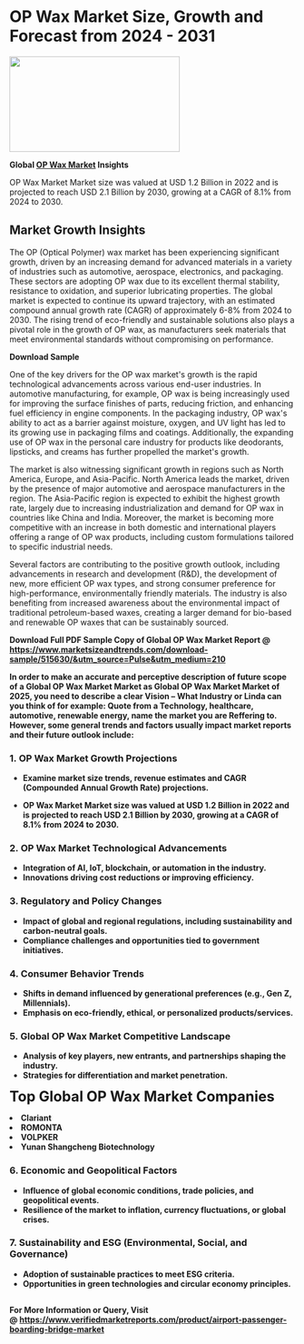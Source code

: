 <H1>OP Wax Market Size, Growth and Forecast from 2024 - 2031</H1><img class="aligncenter size-medium wp-image-584254" src="https://thirdeyenews.in/wp-content/uploads/2024/09/Global-Market-Research-300x168.jpeg" alt="" width="300" height="168" /><p><strong>Global&nbsp;<a href="https://www.marketsizeandtrends.com/download-sample/515630/&amp;utm_source=Pulse&amp;utm_medium=210">OP Wax Market</a> Insights</strong></p><p>OP Wax Market Market size was valued at USD 1.2 Billion in 2022 and is projected to reach USD 2.1 Billion by 2030, growing at a CAGR of 8.1% from 2024 to 2030.</p><p><h2>Market Growth Insights</h2> <p>The OP (Optical Polymer) wax market has been experiencing significant growth, driven by an increasing demand for advanced materials in a variety of industries such as automotive, aerospace, electronics, and packaging. These sectors are adopting OP wax due to its excellent thermal stability, resistance to oxidation, and superior lubricating properties. The global market is expected to continue its upward trajectory, with an estimated compound annual growth rate (CAGR) of approximately 6-8% from 2024 to 2030. The rising trend of eco-friendly and sustainable solutions also plays a pivotal role in the growth of OP wax, as manufacturers seek materials that meet environmental standards without compromising on performance.</p> <p><strong>Download Sample</strong></p> <p>One of the key drivers for the OP wax market's growth is the rapid technological advancements across various end-user industries. In automotive manufacturing, for example, OP wax is being increasingly used for improving the surface finishes of parts, reducing friction, and enhancing fuel efficiency in engine components. In the packaging industry, OP wax's ability to act as a barrier against moisture, oxygen, and UV light has led to its growing use in packaging films and coatings. Additionally, the expanding use of OP wax in the personal care industry for products like deodorants, lipsticks, and creams has further propelled the market's growth.</p> <p>The market is also witnessing significant growth in regions such as North America, Europe, and Asia-Pacific. North America leads the market, driven by the presence of major automotive and aerospace manufacturers in the region. The Asia-Pacific region is expected to exhibit the highest growth rate, largely due to increasing industrialization and demand for OP wax in countries like China and India. Moreover, the market is becoming more competitive with an increase in both domestic and international players offering a range of OP wax products, including custom formulations tailored to specific industrial needs.</p> <p>Several factors are contributing to the positive growth outlook, including advancements in research and development (R&D), the development of new, more efficient OP wax types, and strong consumer preference for high-performance, environmentally friendly materials. The industry is also benefiting from increased awareness about the environmental impact of traditional petroleum-based waxes, creating a larger demand for bio-based and renewable OP waxes that can be sustainably sourced.</p> <p><strong></p><p><span class=""><strong>Download Full PDF Sample Copy of Global OP Wax Market Report</strong> @ <a href="https://www.marketsizeandtrends.com/download-sample/515630/&amp;utm_source=Pulse&amp;utm_medium=210" target="_blank">https://www.marketsizeandtrends.com/download-sample/515630/&amp;utm_source=Pulse&amp;utm_medium=210</a></span></p><p>In order to make an accurate and perceptive description of future scope of a Global&nbsp;OP Wax Market Market as Global&nbsp;OP Wax Market Market of 2025, you need to describe a clear Vision &ndash; What Industry or Linda can you think of for example: Quote from a Technology, healthcare, automotive, renewable energy, name the market you are Reffering to. However, some general trends and factors usually impact market reports and their future outlook include:</p><h3>1.&nbsp;<strong>OP Wax Market Growth Projections</strong></h3><ul><li>Examine market size trends, revenue estimates and CAGR (Compounded Annual Growth Rate) projections.</li><li><p>OP Wax Market Market size was valued at USD 1.2 Billion in 2022 and is projected to reach USD 2.1 Billion by 2030, growing at a CAGR of 8.1% from 2024 to 2030.</p></li></ul><h3>2.&nbsp;<strong>OP Wax Market Technological Advancements</strong></h3><ul><li>Integration of AI, IoT, blockchain, or automation in the industry.</li><li>Innovations driving cost reductions or improving efficiency.</li></ul><h3>3.&nbsp;<strong>Regulatory and Policy Changes</strong></h3><ul><li>Impact of global and regional regulations, including sustainability and carbon-neutral goals.</li><li>Compliance challenges and opportunities tied to government initiatives.</li></ul><h3>4.&nbsp;<strong>Consumer Behavior Trends</strong></h3><ul><li>Shifts in demand influenced by generational preferences (e.g., Gen Z, Millennials).</li><li>Emphasis on eco-friendly, ethical, or personalized products/services.</li></ul><h3>5.&nbsp;<strong>Global OP Wax Market Competitive Landscape</strong></h3><ul><li>Analysis of key players, new entrants, and partnerships shaping the industry.</li><li>Strategies for differentiation and market penetration.</li></ul><p data-pm-slice="1 1 []"><span style="color: inherit; font-family: inherit; font-size: 25px;">Top Global OP Wax Market Companies</span></p><div class="" data-test-id=""><p><li>Clariant</li><li> ROMONTA</li><li> VOLPKER</li><li> Yunan Shangcheng Biotechnology</li></p></div><h3>6.&nbsp;<strong>Economic and Geopolitical Factors</strong></h3><ul><li>Influence of global economic conditions, trade policies, and geopolitical events.</li><li>Resilience of the market to inflation, currency fluctuations, or global crises.</li></ul><h3>7.&nbsp;<strong>Sustainability and ESG (Environmental, Social, and Governance)</strong></h3><ul><li>Adoption of sustainable practices to meet ESG criteria.</li><li>Opportunities in green technologies and circular economy principles.</li></ul><h2><strong style="font-size: 14px;">For More Information or Query, Visit @&nbsp;</strong><a style="background-color: #ffffff; font-size: 14px;" href="https://www.marketsizeandtrends.com/report/op-wax-market/" target="_blank">https://www.verifiedmarketreports.com/product/airport-passenger-boarding-bridge-market</a></h2>
